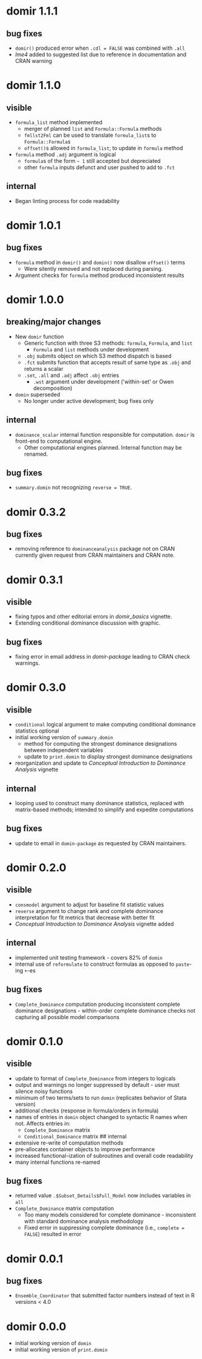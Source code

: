 # domir 1.1.1

## bug fixes

-   `domir()` produced error when `.cdl = FALSE` was combined with `.all`
-   *lme4* added to suggested list due to reference in documentation and CRAN warning

# domir 1.1.0

## visible

-   `formula_list` method implemented
    - merger of planned `list` and `Formula::Formula` methods
    - `fmllst2Fml` can be used to translate `formula_list`s to `Formula::Formula`s
    - `offset()`s allowed in `formula_list`; to update in `formula` method
-   `formula` method `.adj` argument is logical
    - `formula`s of the form `~ 1` still accepted but depreciated
    - other `formula` inputs defunct and user pushed to add to `.fct`

## internal

-   Began linting process for code readability

# domir 1.0.1

## bug fixes

-   `formula` method in `domir()` and `domin()` now disallow `offset()` terms
    - Were silently removed and not replaced during parsing.
-   Argument checks for `formula` method produced inconsistent results

# domir 1.0.0

## breaking/major changes

-   New `domir` function
    -   Generic function with three S3 methods: `formula`, `Formula`, and `list`
        -   `Formula` and `list` methods under development
    -   `.obj` submits object on which S3 method dispatch is based
    -   `.fct` submits function that accepts result of same type as `.obj` and returns a scalar
    -   `.set`, `.all` and `.adj` affect `.obj` entries
        - `.wst` argument under development ('within-set' or Owen decomposition)
-   `domin` superseded
    -   No longer under active development; bug fixes only

## internal

-   `dominance_scalar` internal function responsible for computation. `domir` is front-end to computational engine.
    -   Other computational engines planned.  Internal function may be renamed.
    
## bug fixes

-   `summary.domin` not recognizing `reverse = TRUE`.

# domir 0.3.2

## bug fixes

-   removing reference to `dominanceanalysis` package not on CRAN currently given request from CRAN maintainers and CRAN note.

# domir 0.3.1

## visible

-   fixing typos and other editorial errors in *domir_basics* vignette.
-   Extending conditional dominance discussion with graphic.

## bug fixes

-   fixing error in email address in *domir-package* leading to CRAN check warnings.

# domir 0.3.0

## visible

-   `conditional` logical argument to make computing conditional dominance statistics optional
-   initial working version of `summary.domin`
    -   method for computing the strongest dominance designations between independent variables
    -   update to `print.domin` to display strongest dominance designations
-   reorganization and update to *Conceptual Introduction to Dominance Analysis* vignette

## internal

-   looping used to construct many dominance statistics, replaced with matrix-based methods; intended to simplify and expedite computations

## bug fixes

-   update to email in `domin-package` as requested by CRAN maintainers.

# domir 0.2.0

## visible

-   `consmodel` argument to adjust for baseline fit statistic values
-   `reverse` argument to change rank and complete dominance interpretation for fit metrics that decrease with better fit
-   *Conceptual Introduction to Dominance Analysis* vignette added

## internal

-   implemented unit testing framework - covers 82% of `domin`
-   internal use of `reformulate` to construct formulas as opposed to `paste`-ing `+`-es

## bug fixes

-   `Complete_Dominance` computation producing inconsistent complete dominance designations - within-order complete dominance checks not capturing all possible model comparisons

# domir 0.1.0

## visible

-   update to format of `Complete_Dominance` from integers to logicals
-   output and warnings no longer suppressed by default - user must silence noisy functions
-   minimum of two terms/sets to run `domin` (replicates behavior of Stata version)
-   additional checks (response in formula/orders in formula)
-   names of entries in `domin` object changed to syntactic R names when not. Affects entries in:
    -   `Complete_Dominance` matrix
    -   `Conditional_Dominance` matrix \## internal
-   extensive re-write of computation methods
-   pre-allocates container objects to improve performance
-   increased functional-ization of subroutines and overall code readability
-   many internal functions re-named

## bug fixes

-   returned value `.$Subset_Details$Full_Model` now includes variables in `all`
-   `Complete_Dominance` matrix computation
    -   Too many models considered for complete dominance - inconsistent with standard dominance analysis methodology
    -   Fixed error in suppressing complete dominance (i.e., `complete = FALSE`) resulted in error

# domir 0.0.1

## bug fixes

-   `Ensemble_Coordinator` that submitted factor numbers instead of text in R versions \< 4.0

# domir 0.0.0

-   initial working version of `domin`
-   initial working version of `print.domin`
